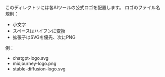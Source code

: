 
このディレクトリには各AIツールの公式ロゴを配置します。
ロゴのファイル名規則：
- 小文字
- スペースはハイフンに変換
- 拡張子はSVGを優先、次にPNG

例：
- chatgpt-logo.svg
- midjourney-logo.png
- stable-diffusion-logo.svg
